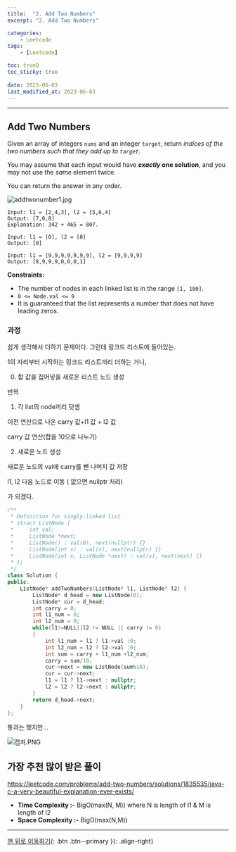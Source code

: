 ```yaml
---
title:  "2. Add Two Numbers"
excerpt: "2. Add Two Numbers"

categories:
    - Leetcode
tags:
    - [Leetcode]

toc: trueQ
toc_sticky: true
 
date: 2023-06-03
last_modified_at: 2023-06-03
---
```

***
## Add Two Numbers

Given an array of integers `nums` and an integer `target`, return *indices of the two numbers such that they add up to `target`*.

You may assume that each input would have ***exactly* one solution**, and you may not use the *same* element twice.

You can return the answer in any order.

![addtwonumber1.jpg](https://s3-us-west-2.amazonaws.com/secure.notion-static.com/429a89bd-f872-49b9-8f7e-cca4e44f94ec/addtwonumber1.jpg)

```
Input: l1 = [2,4,3], l2 = [5,6,4]
Output: [7,0,8]
Explanation: 342 + 465 = 807.
```

```
Input: l1 = [0], l2 = [0]
Output: [0]
```

```
Input: l1 = [9,9,9,9,9,9,9], l2 = [9,9,9,9]
Output: [8,9,9,9,0,0,0,1]
```

**Constraints:**

- The number of nodes in each linked list is in the range `[1, 100]`.
- `0 <= Node.val <= 9`
- It is guaranteed that the list represents a number that does not have leading zeros.

### 과정

  쉽게 생각해서 더하기 문제이다. 그런데 링크드 리스트에 들어있는.

1의 자리부터 시작하는 링크드 리스트끼리 더하는 거니,

0) 합 값을 집어넣을 새로운 리스트 노드 생성

반복

1) 각 list의 node끼리 덧셈

이전 연산으로 나온 carry 값+l1 값 + l2 값

carry 값 연산(합을 10으로 나누기)

2) 새로운 노드 생성

새로운 노드의 val에 carry를 뺀 나머지 값 저장

l1, l2 다음 노드로 이동 ( 없으면 nullptr 처리)

가 되겠다.

```cpp
/**
 * Definition for singly-linked list.
 * struct ListNode {
 *     int val;
 *     ListNode *next;
 *     ListNode() : val(0), next(nullptr) {}
 *     ListNode(int x) : val(x), next(nullptr) {}
 *     ListNode(int x, ListNode *next) : val(x), next(next) {}
 * };
 */
class Solution {
public:
    ListNode* addTwoNumbers(ListNode* l1, ListNode* l2) {
        ListNode* d_head = new ListNode(0);
        ListNode* cur = d_head;
        int carry = 0;
        int l1_num = 0;
        int l2_num = 0;
        while(l1!=NULL||l2 != NULL || carry != 0)
        {
            int l1_num = l1 ? l1->val :0;
            int l2_num = l2 ? l2->val :0;
            int sum = carry + l1_num +l2_num;
            carry = sum/10;
            cur->next = new ListNode(sum%10);
            cur = cur->next;
            l1 = l1 ? l1->next : nullptr;
            l2 = l2 ? l2->next : nullptr;
        }
        return d_head->next;
    }
};
```

통과는 했지만…

![캡처.PNG](https://s3-us-west-2.amazonaws.com/secure.notion-static.com/028af4a9-83ba-4ee2-a469-f48e964b5d82/%EC%BA%A1%EC%B2%98.png)

## 가장 추천 많이 받은 풀이

https://leetcode.com/problems/add-two-numbers/solutions/1835535/java-c-a-very-beautiful-explanation-ever-exists/

- **Time Complexity :-** BigO(max(N, M)) where N is length of l1 & M is length of l2
- **Space Complexity :-** BigO(max(N,M))

***
[맨 위로 이동하기](#){: .btn .btn--primary }{: .align-right}
